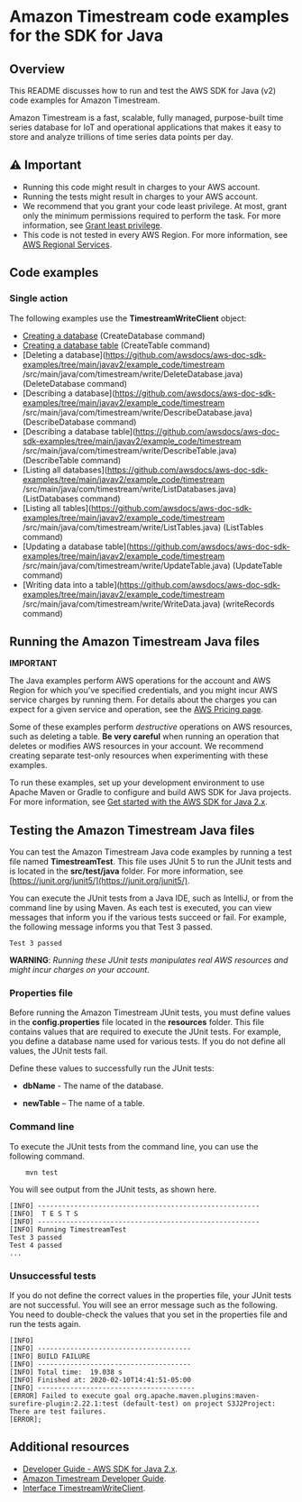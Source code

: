 # Amazon Timestream code examples for the SDK for Java

## Overview
This README discusses how to run and test the AWS SDK for Java (v2) code examples for Amazon Timestream.

Amazon Timestream is a fast, scalable, fully managed, purpose-built time series database for IoT and operational applications that makes it easy to store and analyze trillions of time series data points per day.

## ⚠️ Important
* Running this code might result in charges to your AWS account. 
* Running the tests might result in charges to your AWS account.
* We recommend that you grant your code least privilege. At most, grant only the minimum permissions required to perform the task. For more information, see [Grant least privilege](https://docs.aws.amazon.com/IAM/latest/UserGuide/best-practices.html#grant-least-privilege). 
* This code is not tested in every AWS Region. For more information, see [AWS Regional Services](https://aws.amazon.com/about-aws/global-infrastructure/regional-product-services).

## Code examples

### Single action

The following examples use the **TimestreamWriteClient** object:

- [Creating a database](https://github.com/awsdocs/aws-doc-sdk-examples/tree/main/javav2/example_code/timestream/src/main/java/com/timestream/write/CreateDatabase.java) (CreateDatabase command)
- [Creating a database table](https://github.com/awsdocs/aws-doc-sdk-examples/tree/main/javav2/example_code/timestream/src/main/java/com/timestream/write/CreateTable.java) (CreateTable command)
- [Deleting a database](https://github.com/awsdocs/aws-doc-sdk-examples/tree/main/javav2/example_code/timestream
/src/main/java/com/timestream/write/DeleteDatabase.java) (DeleteDatabase command)
- [Describing a database](https://github.com/awsdocs/aws-doc-sdk-examples/tree/main/javav2/example_code/timestream
/src/main/java/com/timestream/write/DescribeDatabase.java) (DescribeDatabase command)
- [Describing a database table](https://github.com/awsdocs/aws-doc-sdk-examples/tree/main/javav2/example_code/timestream
/src/main/java/com/timestream/write/DescribeTable.java) (DescribeTable command)
- [Listing all databases](https://github.com/awsdocs/aws-doc-sdk-examples/tree/main/javav2/example_code/timestream
/src/main/java/com/timestream/write/ListDatabases.java) (ListDatabases command)
- [Listing all tables](https://github.com/awsdocs/aws-doc-sdk-examples/tree/main/javav2/example_code/timestream
/src/main/java/com/timestream/write/ListTables.java) (ListTables command)
- [Updating a database table](https://github.com/awsdocs/aws-doc-sdk-examples/tree/main/javav2/example_code/timestream
/src/main/java/com/timestream/write/UpdateTable.java) (UpdateTable command)
- [Writing data into a table](https://github.com/awsdocs/aws-doc-sdk-examples/tree/main/javav2/example_code/timestream
/src/main/java/com/timestream/write/WriteData.java) (writeRecords command)


## Running the Amazon Timestream Java files

**IMPORTANT**

The Java examples perform AWS operations for the account and AWS Region for which you've specified credentials, and you might incur AWS service charges by running them. For details about the charges you can expect for a given service and operation, see the [AWS Pricing page](https://aws.amazon.com/pricing/).   

Some of these examples perform *destructive* operations on AWS resources, such as deleting a table. **Be very careful** when running an operation that deletes or modifies AWS resources in your account. We recommend creating separate test-only resources when experimenting with these examples.

To run these examples, set up your development environment to use Apache Maven or Gradle to configure and build AWS SDK for Java projects. For more information, 
see [Get started with the AWS SDK for Java 2.x](https://docs.aws.amazon.com/sdk-for-java/latest/developer-guide/get-started.html).


 ## Testing the Amazon Timestream Java files

You can test the Amazon Timestream Java code examples by running a test file named **TimestreamTest**. This file uses JUnit 5 to run the JUnit tests and is located in the **src/test/java** folder. For more information, see [https://junit.org/junit5/](https://junit.org/junit5/).

You can execute the JUnit tests from a Java IDE, such as IntelliJ, or from the command line by using Maven. As each test is executed, you can view messages that inform you if the various tests succeed or fail. For example, the following message informs you that Test 3 passed.

	Test 3 passed

**WARNING**: _Running these JUnit tests manipulates real AWS resources and might incur charges on your account._

 ### Properties file
Before running the Amazon Timestream JUnit tests, you must define values in the **config.properties** file located in the **resources** folder. This file contains values that are required to execute the JUnit tests. For example, you define a database name used for various tests. If you do not define all values, the JUnit tests fail.

Define these values to successfully run the JUnit tests:

- **dbName** - The name of the database. 

- **newTable** – The name of a table.

### Command line
To execute the JUnit tests from the command line, you can use the following command.

		mvn test

You will see output from the JUnit tests, as shown here.

	[INFO] -------------------------------------------------------
	[INFO]  T E S T S
	[INFO] -------------------------------------------------------
	[INFO] Running TimestreamTest
	Test 3 passed
	Test 4 passed
	...
	

### Unsuccessful tests

If you do not define the correct values in the properties file, your JUnit tests are not successful. You will see an error message such as the following. You need to double-check the values that you set in the properties file and run the tests again.

	[INFO]
	[INFO] --------------------------------------
	[INFO] BUILD FAILURE
	[INFO] --------------------------------------
	[INFO] Total time:  19.038 s
	[INFO] Finished at: 2020-02-10T14:41:51-05:00
	[INFO] ---------------------------------------
	[ERROR] Failed to execute goal org.apache.maven.plugins:maven-surefire-plugin:2.22.1:test (default-test) on project S3J2Project:  There are test failures.
	[ERROR];
	
## Additional resources
* [Developer Guide - AWS SDK for Java 2.x](https://docs.aws.amazon.com/sdk-for-java/latest/developer-guide/get-started.html).
* [Amazon Timestream Developer Guide](https://docs.aws.amazon.com/timestream/latest/developerguide/what-is-timestream.html).
* [Interface TimestreamWriteClient](https://sdk.amazonaws.com/java/api/latest/software/amazon/awssdk/services/timestreamwrite/TimestreamWriteClient.html).	

